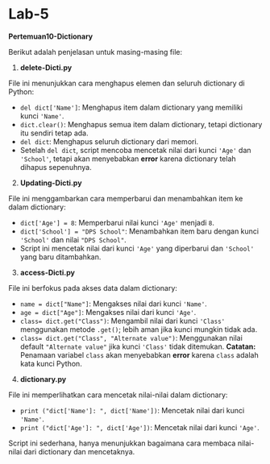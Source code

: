 # Lab-5
**Pertemuan10-Dictionary**

Berikut adalah penjelasan untuk masing-masing file:

1. **delete-Dicti.py**

File ini menunjukkan cara menghapus elemen dan seluruh dictionary di Python:
- `del dict['Name']`: Menghapus item dalam dictionary yang memiliki kunci `'Name'`.
- `dict.clear()`: Menghapus semua item dalam dictionary, tetapi dictionary itu sendiri tetap ada.
- `del dict`: Menghapus seluruh dictionary dari memori.
- Setelah `del dict`, script mencoba mencetak nilai dari kunci `'Age'` dan `'School'`, tetapi akan menyebabkan **error** karena dictionary telah dihapus sepenuhnya.

2. **Updating-Dicti.py**

File ini menggambarkan cara memperbarui dan menambahkan item ke dalam dictionary:
- `dict['Age'] = 8`: Memperbarui nilai kunci `'Age'` menjadi `8`.
- `dict['School'] = "DPS School"`: Menambahkan item baru dengan kunci `'School'` dan nilai `"DPS School"`.
- Script ini mencetak nilai dari kunci `'Age'` yang diperbarui dan `'School'` yang baru ditambahkan.

3. **access-Dicti.py**

File ini berfokus pada akses data dalam dictionary:
- `name = dict["Name"]`: Mengakses nilai dari kunci `'Name'`.
- `age = dict["Age"]`: Mengakses nilai dari kunci `'Age'`.
- `class= dict.get("Class")`: Mengambil nilai dari kunci `'Class'` menggunakan metode `.get()`; lebih aman jika kunci mungkin tidak ada.
- `class= dict.get("Class", "Alternate value")`: Menggunakan nilai default `"Alternate value"` jika kunci `'Class'` tidak ditemukan.
**Catatan:** Penamaan variabel `class` akan menyebabkan **error** karena `class` adalah kata kunci Python.

4. **dictionary.py**

File ini memperlihatkan cara mencetak nilai-nilai dalam dictionary:
- `print ("dict['Name']: ", dict['Name'])`: Mencetak nilai dari kunci `'Name'`.
- `print ("dict['Age']: ", dict['Age'])`: Mencetak nilai dari kunci `'Age'`.

Script ini sederhana, hanya menunjukkan bagaimana cara membaca nilai-nilai dari dictionary dan mencetaknya.
